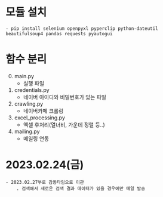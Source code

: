 # 모듈 설치
    - pip install selenium openpyxl pyperclip python-dateutil beautifulsoup4 pandas requests pyautogui

# 함수 분리
0. main.py
    - 실행 파일
1. credentials.py
    - 네이버 아이디와 비밀번호가 있는 파일
2. crawling.py
    - 네이버카페 크롤링
3. excel_processing.py
    - 엑셀 후처리(열너비, 가운데 정렬 등..)
4. mailing.py
    - 메일링 연동


# 2023.02.24(금)
    - 2023.02.27부로 감동타임으로 이관
        . 검색해서 새로운 검색 결과 데이터가 있을 경우에만 메일 발송
